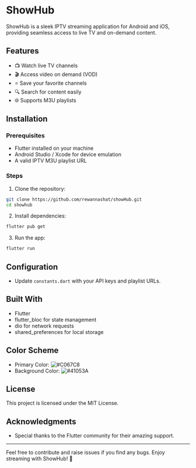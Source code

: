 # ShowHub

ShowHub is a sleek IPTV streaming application for Android and iOS, providing seamless access to live TV and on-demand content.

## Features
- 📺 Watch live TV channels
- 🎬 Access video on demand (VOD)
- ⭐ Save your favorite channels
- 🔍 Search for content easily
- 🌐 Supports M3U playlists

## Installation

### Prerequisites
- Flutter installed on your machine
- Android Studio / Xcode for device emulation
- A valid IPTV M3U playlist URL

### Steps
1. Clone the repository:
```bash
git clone https://github.com/rewannashat/showHub.git
cd showhub
```
2. Install dependencies:
```bash
flutter pub get
```
3. Run the app:
```bash
flutter run
```

## Configuration
- Update `constants.dart` with your API keys and playlist URLs.

## Built With
- Flutter
- flutter_bloc for state management
- dio for network requests
- shared_preferences for local storage

## Color Scheme
- Primary Color: ![#C067C8](https://via.placeholder.com/10/C067C8?text=+)
- Background Color: ![#41053A](https://via.placeholder.com/10/41053A?text=+)

## License
This project is licensed under the MIT License.

## Acknowledgments
- Special thanks to the Flutter community for their amazing support.

---

Feel free to contribute and raise issues if you find any bugs. Enjoy streaming with ShowHub! 🚀

